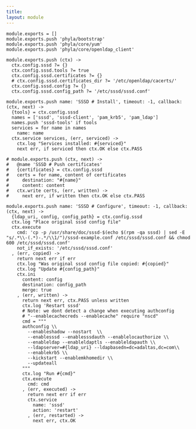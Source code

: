 ```yaml
---
title: 
layout: module
---
```


    module.exports = []
    module.exports.push 'phyla/bootstrap'
    module.exports.push 'phyla/core/yum'
    module.exports.push 'phyla/core/openldap_client'

    module.exports.push (ctx) ->
      ctx.config.sssd ?= {}
      ctx.config.sssd.tools ?= true
      ctx.config.sssd.certificates ?= {}
      # ctx.config.sssd.certificates_dir ?= '/etc/openldap/cacerts/'
      ctx.config.sssd.config ?= {}
      ctx.config.sssd.config_path ?= '/etc/sssd/sssd.conf'

    module.exports.push name: 'SSSD # Install', timeout: -1, callback: (ctx, next) ->
      {tools} = ctx.config.sssd
      names = ['sssd', 'sssd-client', 'pam_krb5', 'pam_ldap']
      names.push 'sssd-tools' if tools
      services = for name in names
        name: name
      ctx.service services, (err, serviced) ->
        ctx.log "Services installed: #{serviced}"
        next err, if serviced then ctx.OK else ctx.PASS

    # module.exports.push (ctx, next) ->
    #   @name 'SSSD # Push certificates'
    #   {certificates} = ctx.config.sssd
    #   certs = for name, content of certificates
    #     destination: "#{name}"
    #     content: content
    #   ctx.write certs, (err, written) ->
    #     next err, if written then ctx.OK else ctx.PASS

    module.exports.push name: 'SSSD # Configure', timeout: -1, callback: (ctx, next) ->
      {ldap_uri, config, config_path} = ctx.config.sssd
      ctx.log "Place original sssd config file"
      ctx.execute
        cmd: 'cp -p /usr/share/doc/sssd-$(echo $(rpm -qa sssd) | sed -E "s/.*\\-(.*)-.*/\\1/")/sssd-example.conf /etc/sssd/sssd.conf && chmod 600 /etc/sssd/sssd.conf'
        not_if_exists: '/etc/sssd/sssd.conf'
      , (err, copied) ->
        return next err if err
        ctx.log "Was original sssd config file copied: #{copied}"
        ctx.log "Update #{config_path}"
        ctx.ini
          content: config
          destination: config_path
          merge: true
        , (err, written) ->
          return next err, ctx.PASS unless written
          ctx.log 'Restart sssd'
          # Note: we dont detect a change when executing authconfig
          # "--enablecachecreds --enablecache" require "nscd"
          cmd = """
          authconfig \\
            --enableshadow --nostart  \\
            --enablesssd --enablesssdauth --enablelocauthorize \\
            --enableldap --enableldaptls --enableldapauth \\
            --ldapserver=#{ldap_uri} --ldapbasedn=dc=adaltas,dc=com\\
            --enablekrb5 \\
            --kickstart --enablemkhomedir \\
            --updateall
          """
          ctx.log "Run #{cmd}"
          ctx.execute
            cmd: cmd
          , (err, executed) ->
            return next err if err
            ctx.service
              name: 'sssd'
              action: 'restart'
            , (err, restarted) ->
              next err, ctx.OK



